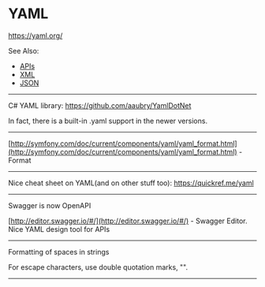 # YAML

https://yaml.org/

See Also:

 - [APIs](APIs.md)
 - [XML](XML.md)
 - [JSON](JSON.md)

---

C# YAML library: https://github.com/aaubry/YamlDotNet

In fact, there is a built-in .yaml support in the newer versions.

---

[http://symfony.com/doc/current/components/yaml/yaml_format.html](http://symfony.com/doc/current/components/yaml/yaml_format.html) - Format

---

Nice cheat sheet on YAML(and on other stuff too):
https://quickref.me/yaml

---

Swagger is now OpenAPI

[http://editor.swagger.io/#/](http://editor.swagger.io/#/) - Swagger Editor. Nice YAML design tool for APIs

---

Formatting of spaces in strings

For escape characters, use double quotation marks, "".

---
